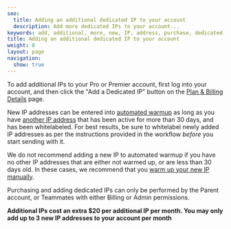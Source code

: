 ```yaml
---
seo:
  title: Adding an additional dedicated IP to your account
  description: Add more dedicated IPs to your account...
keywords: add, additional, more, new, IP, address, purchase, dedicated, account, another, need, IPs, new, warmup
title: Adding an additional dedicated IP to your account
weight: 0
layout: page
navigation:
  show: true
---
```


To add additional IPs to your Pro or Premier account, first log into your account, and then click the "Add a Dedicated IP" button on the [Plan & Billing Details](https://app.sendgrid.com/settings/billing) page.

New IP addresses can be entered into [automated warmup]({{root_url}}/Classroom/Basics/Misc/automated_ip_warmup.html) as long as you have [another IP address](https://app.sendgrid.com/settings/ip_addresses) that has been active for more than 30 days, and has been whitelabeled. For best results, be sure to whitelabel newly added IP addresses as per the instructions provided in the workflow *before* you start sending with it.

We do not recommend adding a new IP to automated warmup if you have no other IP addresses that are either not warmed up, or are less than 30 days old. In these cases, we recommend that you [warm up your new IP manually](https://sendgrid.com/docs/Classroom/Deliver/Delivery_Introduction/warming_up_ips.html).

Purchasing and adding dedicated IPs can only be performed by the Parent account, or Teammates with either Billing or Admin permissions.

**Additional IPs cost an extra $20 per additional IP per month. You may only add up to 3 new IP addresses to your account per month**
